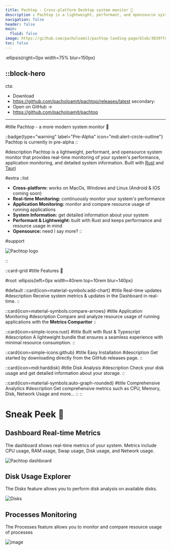```yaml
---
title: Pachtop - Cross-platform Desktop system monitor 🚀
description : Pachtop is a lightweight, performant, and opensource system monitor that provides real-time monitoring of your system's performance, application monitoring, and detailed system information
navigation: false
header: false
main:
  fluid: false
image: https://github.com/pacholoamit/pachtop-landing-page/blob/3039ffe3a2dd50305df8691c4eef7d4d38cba394/docs/landing-page.png?raw=true
toc: false
---
```


:ellipsis{right=0px width=75% blur=150px}

::block-hero
---
cta:
  - Download
  - https://github.com/pacholoamit/pachtop/releases/latest
secondary:
  - Open on GitHub →
  - https://github.com/pacholoamit/pachtop
---

#title
Pachtop - a more modern system monitor 🚀

::badge{type="warning" label="Pre-Alpha" icon="mdi:alert-circle-outline"}
Pachtop is currently in pre-alpha
::


#description
Pachtop is a lightweight, performant, and opensource system monitor that provides real-time monitoring of your system's performance, application monitoring, and detailed system information. Built with [Rust](https://www.rust-lang.org/) and [Tauri](https://tauri.app/)


#extra
  ::list
  - **Cross-platform:** works on MacOs, Windows and Linux (Android & IOS coming soon)
  - **Real-time Monitoring:** continuously monitor your system's performance
  - **Application Monitoring:** monitor and compare resource usage of running applications
  - **System Information:** get detailed information about your system
  - **Performant & Lightweight:** built with Rust and keeps performance and resource usage in mind
  - **Opensource:** need I say more?
  ::

#support

![Pachtop logo](https://github.com/pacholoamit/pachtop-landing-page/blob/390d13561bd76a97a2d4d020ba5cb285c7d0a955/public/logo.png?raw=true)

::


::card-grid
#title
Features 🎉

#root
:ellipsis{left=0px width=40rem top=10rem blur=140px}

#default
  ::card{icon=material-symbols:add-chart}
  #title
  Real-time updates
  #description
  Receive system metrics & updates in the Dashboard in real-time.
  ::

  ::card{icon=material-symbols:compare-arrows}
  #title
  Application Monitoring
  #description
  Compare and analyze resource usage of running applications with the **Metrics Comparitor**
  ::

  ::card{icon=simple-icons:rust}
  #title
  Built with Rust & Typescript
  #description
  A lightweight bundle that ensures a seamless experience with minimal resource consumption.
  ::

  ::card{icon=simple-icons:github}
  #title
  Easy Installation
  #description
  Get started by downloading directly from the GitHub releases page.
  ::

  ::card{icon=mdi:harddisk}
  #title
  Disk Analysis
  #description
  Check your disk usage and get detailed information about your storage.
  ::

  ::card{icon=material-symbols:auto-graph-rounded}
  #title
  Comprehensive Analytics
  #description
  Get comprehensive metrics such as CPU, Memory, Disk, Network Usage and more...
  ::
::



# Sneak Peek 👀
## Dashboard Real-time Metrics

The dashboard shows real-time metrics of your system. Metrics include CPU usage, RAM usage, Swap usage, Disk usage, and Network usage.

![Pachtop dashboard](https://github.com/pacholoamit/pachtop/blob/3c3ff64062e100b6f4ab000412ab4df6316fe65b/assets/dashboard.png?raw=true)

## Disk Usage Explorer

The Disks feature allows you to perform disk analysis on available disks.

![Disks](https://github.com/pacholoamit/pachtop/blob/master/assets/disk-analysis.png?raw=true)

## Processes Monitoring

The Processes feature allows you to monitor and compare resource usage of processes

![image](https://github.com/pacholoamit/pachtop/blob/master/assets/processes.png?raw=true)

